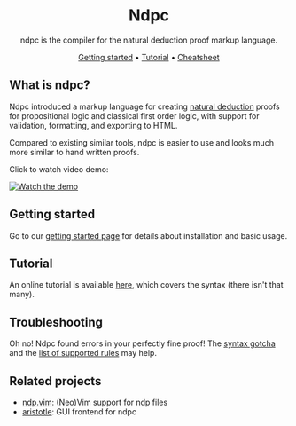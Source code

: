 <div align="center">

# Ndpc

ndpc is the compiler for the natural deduction proof markup language.

[Getting started](https://xiaoshihou514.github.io/ndpc/getting-started.html) •
[Tutorial](https://xiaoshihou514.github.io/ndpc/tutorial.html) •
[Cheatsheet](https://xiaoshihou514.github.io/ndpc/rules.html)

</div>

## What is ndpc?

Ndpc introduced a markup language for creating [natural deduction](https://wikipedia.org/wiki/Natural_deduction) proofs for propositional logic and classical first order logic, with support for validation, formatting, and exporting to HTML.

Compared to existing similar tools, ndpc is easier to use and looks much more similar to hand written proofs.

Click to watch video demo:

[![Watch the demo](https://github.com/user-attachments/assets/154131b4-6535-4b51-a063-edaa01277080)](https://github.com/user-attachments/assets/70cd3fa3-d52d-4ab2-9554-aa5c1135f443)

## Getting started

Go to our [getting started page](https://xiaoshihou514.github.io/ndpc/getting-started.html) for details about installation and basic usage.

## Tutorial

An online tutorial is available [here](https://xiaoshihou514.github.io/ndpc/tutorial.html), which covers the syntax (there isn't that many).

## Troubleshooting

Oh no! Ndpc found errors in your perfectly fine proof! The [syntax gotcha](https://xiaoshihou514.github.io/ndpc/syntax-gotchas.html) and the [list of supported rules](https://xiaoshihou514.github.io/ndpc/rules.html) may help.

## Related projects

- [ndp.vim](https://github.com/xiaoshihou514/ndp.vim): (Neo)Vim support for ndp files
- [aristotle](https://github.com/xiaoshihou514/aristotle): GUI frontend for ndpc
